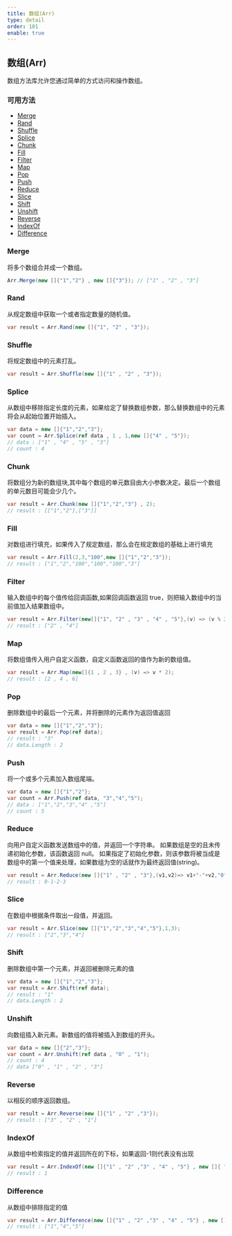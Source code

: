```yaml
---
title: 数组(Arr)
type: detail
order: 101
enable: true
---
```


## 数组(Arr)

数组方法库允许您通过简单的方式访问和操作数组。

### 可用方法

- [Merge](#Merge)
- [Rand](#Rand)
- [Shuffle](#Shuffle)
- [Splice](#Splice)
- [Chunk](#Chunk)
- [Fill](#Fill)
- [Filter](#Filter)
- [Map](#Map)
- [Pop](#Pop)
- [Push](#Push)
- [Reduce](#Reduce)
- [Slice](#Slice)
- [Shift](#Shift)
- [Unshift](#Unshift)
- [Reverse](#Reverse)
- [IndexOf](#IndexOf)
- [Difference](#Difference)

### Merge

将多个数组合并成一个数组。

```csharp
Arr.Merge(new []{"1","2"} , new []{"3"}); // ["1" , "2" , "3"]
```

### Rand

从规定数组中获取一个或者指定数量的随机值。

```csharp
var result = Arr.Rand(new []{"1", "2" , "3"});
```

### Shuffle

将规定数组中的元素打乱。

```csharp
var result = Arr.Shuffle(new []{"1" , "2" , "3"});
```

### Splice

从数组中移除指定长度的元素，如果给定了替换数组参数，那么替换数组中的元素将会从起始位置开始插入。

```csharp
var data = new []{"1","2","3"};
var count = Arr.Splice(ref data , 1 , 1,new []{"4" , "5"});
// data : ["1" , "4" , "5" , "3"]
// count : 4
```

### Chunk

将数组分为新的数组块,其中每个数组的单元数目由大小参数决定。最后一个数组的单元数目可能会少几个。

```csharp
var result = Arr.Chunk(new []{"1","2","3"} , 2);
// result : [["1","2"],["3"]]
```

### Fill

对数组进行填充，如果传入了规定数组，那么会在规定数组的基础上进行填充

```csharp
var result = Arr.Fill(2,3,"100",new []{"1","2","3"});
// result : ["1","2","100","100","100","3"]
```

### Filter

输入数组中的每个值传给回调函数,如果回调函数返回 true，则把输入数组中的当前值加入结果数组中。

```csharp
var result = Arr.Filter(new[]{"1", "2" , "3" , "4" , "5"},(v) => (v % 2) == 0);
// result : ["2" , "4"]
```

### Map

将数组值传入用户自定义函数，自定义函数返回的值作为新的数组值。

```csharp
var result = Arr.Map(new[]{1 , 2 , 3} , (v) => v * 2);
// result : [2 , 4 , 6]
```

### Pop

删除数组中的最后一个元素，并将删除的元素作为返回值返回

```csharp
var data = new []{"1","2","3"};
var result = Arr.Pop(ref data);
// result : "3"
// data.Length : 2
```

### Push

将一个或多个元素加入数组尾端。

```csharp
var data = new []{"1","2"};
var count = Arr.Push(ref data, "3","4","5");
// data : ["1","2","3","4" ,"5"]
// count : 5
```

### Reduce

向用户自定义函数发送数组中的值，并返回一个字符串。
如果数组是空的且未传递初始化参数，该函数返回 null。
如果指定了初始化参数，则该参数将被当成是数组中的第一个值来处理，如果数组为空的话就作为最终返回值(string)。

```csharp
var result = Arr.Reduce(new []{"1" , "2" , "3"},(v1,v2)=> v1+"-"+v2,"0");
// result : 0-1-2-3
```

### Slice

在数组中根据条件取出一段值，并返回。

```csharp
var result = Arr.Slice(new []{"1","2","3","4","5"},1,3);
// result : ["2","3","4"]
```

### Shift

删除数组中第一个元素，并返回被删除元素的值

```csharp
var data = new []{"1","2","3"};
var result = Arr.Shift(ref data);
// result : "1"
// data.Length : 2
```

### Unshift

向数组插入新元素。新数组的值将被插入到数组的开头。

```csharp
var data = new []{"2","3"};
var count = Arr.Unshift(ref data , "0" , "1");
// count : 4
// data ["0" , "1" , "2" , "3"]
```

### Reverse

以相反的顺序返回数组。

```csharp
var result = Arr.Reverse(new []{"1" , "2" ,"3"});
// result : ["3" , "2" , "1"]
```

### IndexOf

从数组中检索指定的值并返回所在的下标，如果返回-1则代表没有出现

```csharp
var result = Arr.IndexOf(new []{"1" , "2" ,"3" , "4" , "5"} , new []{ "2" , "3" });
// result : 1
```

### Difference

从数组中排除指定的值

```csharp
var result = Arr.Difference(new []{"1" , "2" ,"3" , "4" , "5"} , new []{ "2" , "3" });
// result : ["1","4","5"]
```